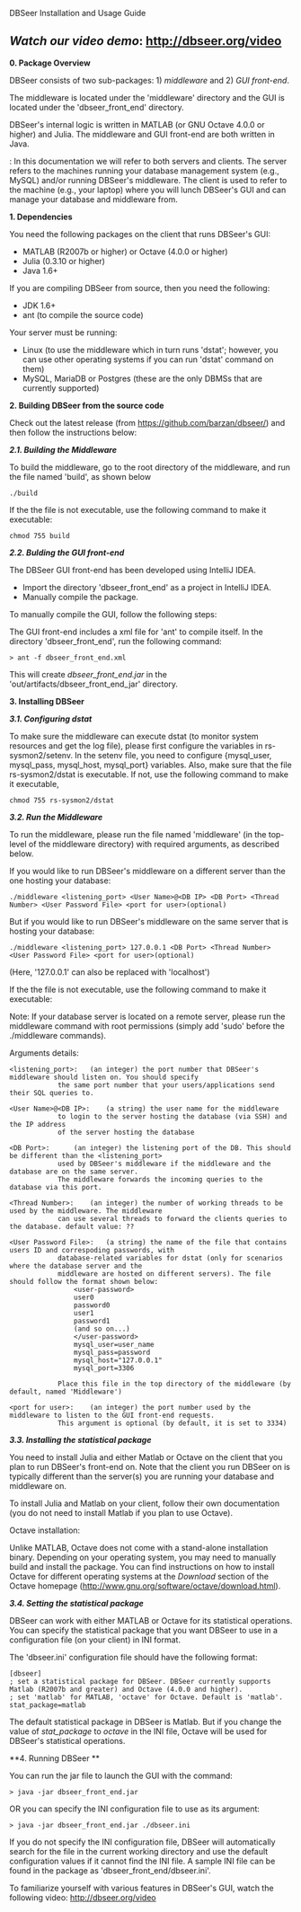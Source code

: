 DBSeer Installation and Usage Guide

*Watch our video demo*: http://dbseer.org/video
---

**0. Package Overview**

DBSeer consists of two sub-packages: 1) *middleware* and 2) *GUI front-end*.

The middleware is located under the 'middleware' directory and the GUI is located under the 'dbseer_front_end' directory.

DBSeer's internal logic is written in MATLAB (or GNU Octave 4.0.0 or higher) and Julia. The middleware and GUI front-end are both written in Java.

<Note>: In this documentation we will refer to both servers and clients. The server refers to the machines running your database management system (e.g., MySQL) and/or running DBSeer's middleware. The client is used to refer to the machine (e.g., your laptop) where you will lunch DBSeer's GUI and can manage your database and middleware from.

**1. Dependencies**

You need the following packages on the client that runs DBSeer's GUI:

* MATLAB (R2007b or higher) or Octave (4.0.0 or higher)
* Julia (0.3.10 or higher)
* Java 1.6+

If you are compiling DBSeer from source, then you need the following:
* JDK 1.6+
* ant (to compile the source code)

Your server must be running:
* Linux (to use the middleware which in turn runs 'dstat'; however, you can use other operating systems if you can run 'dstat' command on them)
* MySQL, MariaDB or Postgres (these are the only DBMSs that are currently supported)

**2. Building DBSeer from the source code**

Check out the latest release (from https://github.com/barzan/dbseer/) and then follow the instructions below:

***2.1. Building the Middleware***

To build the middleware, go to the root directory of the middleware, and run the file named 'build', as shown below

	./build

If the the file is not executable, use the following command to make it executable:

	chmod 755 build

***2.2. Bulding the GUI front-end***

The DBSeer GUI front-end has been developed using IntelliJ IDEA. 

* Import the directory 'dbseer_front_end' as a project in IntelliJ IDEA. 
* Manually compile the package.

To manually compile the GUI, follow the following steps:

The GUI front-end includes a xml file for 'ant' to compile itself. In the directory 'dbseer_front_end', run the following command:

	> ant -f dbseer_front_end.xml
	
This will create *dbseer_front_end.jar* in the 'out/artifacts/dbseer_front_end_jar' directory.

**3. Installing DBSeer**

***3.1. Configuring dstat***

To make sure the middleware can execute dstat (to monitor system resources and get the log file), please first configure the variables in rs-sysmon2/setenv. In the setenv file, you need to configure {mysql_user, mysql_pass, mysql_host, mysql_port} variables. Also, make sure that the file rs-sysmon2/dstat is executable. If not, use the following command to make it executable,

	chmod 755 rs-sysmon2/dstat

***3.2. Run the Middleware***

To run the middleware, please run the file named 'middleware' (in the top-level of the middleware directory) with required
arguments, as described below.

If you would like to run DBSeer's middleware on a different server than the one hosting your database: 

	./middleware <listening_port> <User Name>@<DB IP> <DB Port> <Thread Number> <User Password File> <port for user>(optional)

But if you would like to run DBSeer's middleware on the same server that is hosting your database:

	./middleware <listening_port> 127.0.0.1 <DB Port> <Thread Number> <User Password File> <port for user>(optional)

(Here, '127.0.0.1' can also be replaced with 'localhost')

If the the file is not executable, use the following command to make it
executable:

Note: If your database server is located on a remote server, please run the middleware command with root permissions (simply add 'sudo' before the ./middleware commands).

Arguments details:

	<listening_port>:	(an integer) the port number that DBSeer's middleware should listen on. You should specify
				the same port number that your users/applications send their SQL queries to.

	<User Name>@<DB IP>:	(a string) the user name for the middleware
				to login to the server hosting the database (via SSH) and the IP address
				of the server hosting the database 

	<DB Port>:		(an integer) the listening port of the DB. This should be different than the <listening_port> 
				used by DBSeer's middleware if the middleware and the database are on the same server.
				The middleware forwards the incoming queries to the database via this port.

	<Thread Number>:	(an integer) the number of working threads to be used by the middleware. The middleware
				can use several threads to forward the clients queries to the database. default value: ??

	<User Password File>:	(a string) the name of the file that contains users ID and correspoding passwords, with
				database-related variables for dstat (only for scenarios where the database server and the
				middleware are hosted on different servers). The file should follow the format shown below:
					<user-password>
					user0
					password0
					user1
					password1
					(and so on...)
					</user-password>
					mysql_user=user_name
					mysql_pass=password
					mysql_host="127.0.0.1"
					mysql_port=3306

				Place this file in the top directory of the middleware (by default, named 'Middleware')

	<port for user>:	(an integer) the port number used by the middleware to listen to the GUI front-end requests.
				This argument is optional (by default, it is set to 3334)



***3.3. Installing the statistical package***

You need to install Julia and either Matlab or Octave on the client that you plan to run DBSeer's front-end on. Note that the client you run DBSeer on is typically different than the server(s) you are running your database and middleware on.

To install Julia and Matlab on your client, follow their own documentation (you do not need to install Matlab if you plan to use Octave).

Octave installation:

Unlike MATLAB, Octave does not come with a stand-alone installation binary. Depending on your operating system, you may need to manually build and install the package. You can find instructions on how to install Octave for different operating systems at the *Download* section of the Octave homepage (<http://www.gnu.org/software/octave/download.html>).


***3.4. Setting the statistical package***

DBSeer can work with either MATLAB or Octave for its statistical operations. You can specify the statistical package that you want DBSeer to use in a configuration file (on your client) in INI format. 

The 'dbseer.ini' configuration file should have the following format:

	[dbseer]
	; set a statistical package for DBSeer. DBSeer currently supports Matlab (R2007b and greater) and Octave (4.0.0 and higher).
	; set 'matlab' for MATLAB, 'octave' for Octave. Default is 'matlab'.
	stat_package=matlab
	
The default statistical package in DBSeer is Matlab. But if you change the value of *stat_package* to *octave* in the INI file, Octave will be used for DBSeer's statistical operations. 


**4. Running DBSeer **

You can run the jar file to launch the GUI with the command:

	> java -jar dbseer_front_end.jar

OR you can specify the INI configuration file to use as its argument:

	> java -jar dbseer_front_end.jar ./dbseer.ini
	
If you do not specify the INI configuration file, DBSeer will automatically search for the file in the current working directory and use the default configuration values if it cannot find the INI file. A sample INI file can be found in the package as 'dbseer_front_end/dbseer.ini'.

To familiarize yourself with various features in DBSeer's GUI, watch the following video:  http://dbseer.org/video


